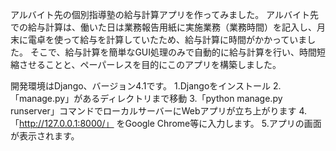 アルバイト先の個別指導塾の給与計算アプリを作ってみました。 アルバイト先での給与計算は、働いた日は業務報告用紙に実施業務（業務時間）を記入し、月末に電卓を使って給与を計算していたため、給与計算に時間がかかっていました。 そこで、給与計算を簡単なGUI処理のみで自動的に給与計算を行い、時間短縮させることと、ペーパーレスを目的にこのアプリを構築しました。

開発環境はDjango、バージョン4.1です。 1.Djangoをインストール 2.「manage.py」があるディレクトリまで移動 3.「python manage.py runserver」コマンドでローカルサーバーにWebアプリが立ち上がります 4.「http://127.0.0.1:8000/」 をGoogle Chrome等に入力します。 5.アプリの画面が表示されます。
